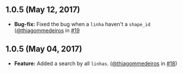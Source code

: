 ## 1.0.5 (May 12, 2017)
- **Bug-fix:** Fixed the bug when a `linha` haven't a `shape_id` ([@thiagommedeiros](https://github.com/thiagommedeiros) in [#19](https://github.com/thiagommedeiros/sptrans-promise/pull/19)


## 1.0.5 (May 04, 2017)
- **Feature:** Added a search by all `linhas`. ([@thiagommedeiros](https://github.com/thiagommedeiros) in [#18](https://github.com/thiagommedeiros/sptrans-promise/pull/18))
